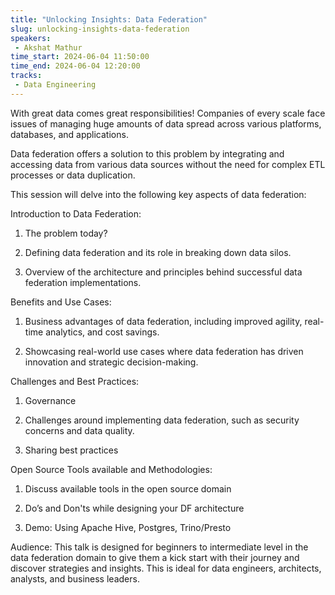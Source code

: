 ```yaml
---
title: "Unlocking Insights: Data Federation"
slug: unlocking-insights-data-federation
speakers:
 - Akshat Mathur
time_start: 2024-06-04 11:50:00
time_end: 2024-06-04 12:20:00
tracks:
 - Data Engineering
---
```


With great data comes great responsibilities! Companies of every scale face issues of managing huge amounts of data spread across various platforms, databases, and applications. 
 
 Data federation offers a solution to this problem by integrating and accessing data from various data sources without the need for complex ETL processes or data duplication.
 
 This session will delve into the following key aspects of data federation:
 
 
 
 Introduction to Data Federation:
 
 1) The problem today?
 
 2) Defining data federation and its role in breaking down data silos.
 
 3) Overview of the architecture and principles behind successful data federation implementations.
 
 
 
 Benefits and Use Cases:
 
 1) Business advantages of data federation, including improved agility, real-time analytics, and cost savings.
 
 2) Showcasing real-world use cases where data federation has driven innovation and strategic decision-making.
 
 
 
 Challenges and Best Practices:
 
 1) Governance
 
 2) Challenges around implementing data federation, such as security concerns and data quality.
 
 3) Sharing best practices
 
 
 
 Open Source Tools available and Methodologies:
 
 1) Discuss available tools in the open source domain
 
 2) Do’s and Don'ts while designing your DF architecture
 
 3) Demo: Using Apache Hive, Postgres, Trino/Presto 
 
 
 
 
 
 Audience: This talk is designed for beginners to intermediate level in the data federation domain to give them a kick start with their journey and discover strategies and insights. This is ideal for data engineers, architects, analysts, and business leaders.